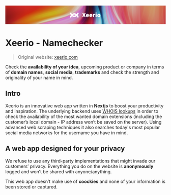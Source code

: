 ![xeerio](Banner.png)
# Xeerio - Namechecker
> Original website: [xeerio.com](https://www.xeerio.com)    

Check the **availability of your idea**, upcoming product or company in terms of **domain names**, **social media**, **trademarks** and check the strength and originality of your name in mind.

## Intro
Xeerio is an innovative web app written in **Nextjs** to boost your productivity and inspiration. The underlying backend uses [WHOIS lookups](https://www.whois.com/whois/) in order to check the availability of the most wanted domain extensions (including the customer’s local domain - IP address won’t be saved on the server). Using advanced web scraping techniques it also searches today's most popular social media networks for the username you have in mind.

## A web app designed for your privacy
We refuse to use any third-party implementations that might invade our customers’ privacy. Everything you do on the website is **anonymously** logged and won’t be shared with anyone/anything.

This web app doesn’t make use of **coockies** and none of your information is been stored or captured.



